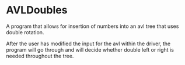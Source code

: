 # AVLDoubles
A program that allows for insertion of numbers into an avl tree that uses double rotation.

After the user has modified the input for the avl within the driver, the program will go through and will decide whether double left or right is needed throughout the tree.
